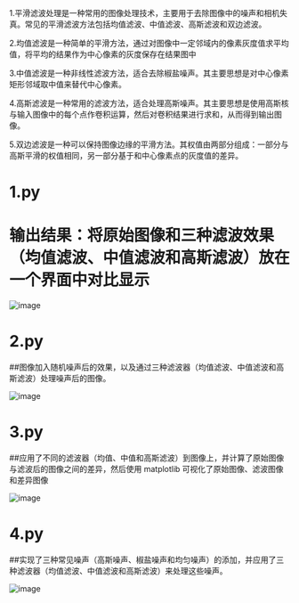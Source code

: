 1.平滑滤波处理是一种常用的图像处理技术，主要用于去除图像中的噪声和相机失真。常见的平滑滤波方法包括均值滤波、中值滤波、高斯滤波和双边滤波。

2.均值滤波是一种简单的平滑方法，通过对图像中一定邻域内的像素灰度值求平均值，将平均的结果作为中心像素的灰度保存在结果图中

3.中值滤波是一种非线性滤波方法，适合去除椒盐噪声。其主要思想是对中心像素矩形邻域取中值来替代中心像素。

4.高斯滤波是一种常用的滤波方法，适合处理高斯噪声。其主要思想是使用高斯核与输入图像中的每个点作卷积运算，然后对卷积结果进行求和，从而得到输出图像。

5.双边滤波是一种可以保持图像边缘的平滑方法。其权值由两部分组成：一部分与高斯平滑的权值相同，另一部分基于和中心像素点的灰度值的差异。


# 1.py  

# 输出结果：将原始图像和三种滤波效果（均值滤波、中值滤波和高斯滤波）放在一个界面中对比显示

![image](https://github.com/user-attachments/assets/efd80558-7992-43a6-bdaa-5c1f5e3c9dce)

# 2.py

##图像加入随机噪声后的效果，以及通过三种滤波器（均值滤波、中值滤波和高斯滤波）处理噪声后的图像。

![image](https://github.com/user-attachments/assets/14a66707-3fd8-4459-a831-8f33823781e1)

# 3.py

##应用了不同的滤波器（均值、中值和高斯滤波）到图像上，并计算了原始图像与滤波后的图像之间的差异，然后使用 matplotlib 可视化了原始图像、滤波图像和差异图像

![image](https://github.com/user-attachments/assets/c093c0fa-1887-46fd-83b4-5b387677e95f)

# 4.py
##实现了三种常见噪声（高斯噪声、椒盐噪声和均匀噪声）的添加，并应用了三种滤波器（均值滤波、中值滤波和高斯滤波）来处理这些噪声。

![image](https://github.com/user-attachments/assets/562acfe8-d0b7-496b-bbe9-1ed85690f09e)

